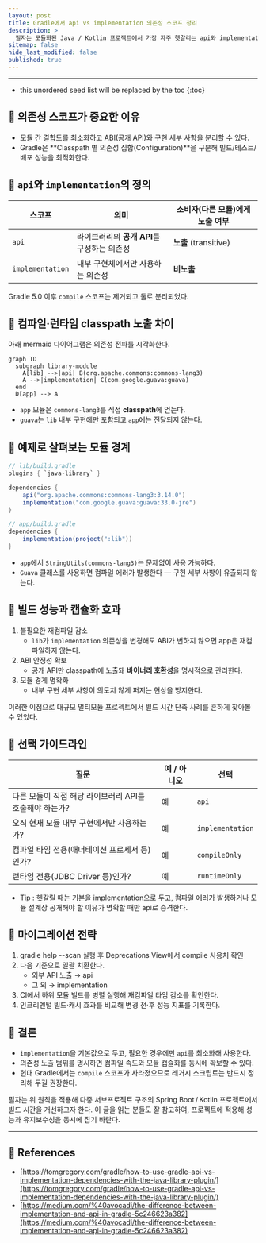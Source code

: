 ```yaml
---
layout: post
title: Gradle에서 api vs implementation 의존성 스코프 정리
description: >
  필자는 모듈화된 Java / Kotlin 프로젝트에서 가장 자주 헷갈리는 api와 implementation 스코프의 차이와 선택 기준을 명확히 정리해보고자 한다.
sitemap: false
hide_last_modified: false
published: true
---
```


---

* this unordered seed list will be replaced by the toc
{:toc}

## 📌 의존성 스코프가 중요한 이유

- 모듈 간 결합도를 최소화하고 ABI(공개 API)와 구현 세부 사항을 분리할 수 있다.
- Gradle은 **Classpath 별 의존성 집합(Configuration)**을 구분해 빌드/테스트/배포 성능을 최적화한다.

## 📌 `api`와 `implementation`의 정의

| 스코프              | 의미                          | 소비자(다른 모듈)에게 노출 여부  |
| ---------------- | --------------------------- | ------------------- |
| `api`            | 라이브러리의 **공개 API**를 구성하는 의존성 | **노출** (transitive) |
| `implementation` | 내부 구현체에서만 사용하는 의존성          | **비노출**             |

Gradle 5.0 이후 `compile` 스코프는 제거되고 둘로 분리되었다. 

## 📌 컴파일·런타임 classpath 노출 차이

아래 mermaid 다이어그램은 의존성 전파를 시각화한다.

```mermaid
graph TD
  subgraph library-module
    A[lib] -->|api| B(org.apache.commons:commons-lang3)
    A -->|implementation| C(com.google.guava:guava)
  end
  D[app] --> A
```

- `app` 모듈은 `commons-lang3`를 직접 **classpath**에 얻는다.
- `guava`는 `lib` 내부 구현에만 포함되고 `app`에는 전달되지 않는다.

## 📌 예제로 살펴보는 모듈 경계

```gradle
// lib/build.gradle
plugins { `java-library` }

dependencies {
    api("org.apache.commons:commons-lang3:3.14.0")
    implementation("com.google.guava:guava:33.0-jre")
}
```

```gradle
// app/build.gradle
dependencies {
    implementation(project(":lib"))
}
```

- `app`에서 `StringUtils(commons-lang3)`는 문제없이 사용 가능하다.
- `Guava` 클래스를 사용하면 컴파일 에러가 발생한다 — 구현 세부 사항이 유출되지 않는다.

## 📌 빌드 성능과 캡슐화 효과

1. 불필요한 재컴파일 감소
    - `lib`가 `implementation` 의존성을 변경해도 ABI가 변하지 않으면 app은 재컴파일하지 않는다.
2. ABI 안정성 확보
    - 공개 API만 classpath에 노출돼 **바이너리 호환성**을 명시적으로 관리한다.
3. 모듈 경계 명확화
    - 내부 구현 세부 사항이 의도치 않게 퍼지는 현상을 방지한다.

이러한 이점으로 대규모 멀티모듈 프로젝트에서 빌드 시간 단축 사례를 흔하게 찾아볼 수 있었다. 

## 📌 선택 가이드라인

| 질문                                | 예 / 아니오 | 선택               |
| --------------------------------- | ------- | ---------------- |
| 다른 모듈이 직접 해당 라이브러리 API를 호출해야 하는가? | 예       | `api`            |
| 오직 현재 모듈 내부 구현에서만 사용하는가?          | 예       | `implementation` |
| 컴파일 타임 전용(애너테이션 프로세서 등)인가?        | 예       | `compileOnly`    |
| 런타임 전용(JDBC Driver 등)인가?          | 예       | `runtimeOnly`    |

- Tip : 헷갈릴 때는 기본을 implementation으로 두고, 컴파일 에러가 발생하거나 모듈 설계상 공개해야 할 이유가 명확할 때만 api로 승격한다.

## 📌 마이그레이션 전략

1. gradle help --scan 실행 후 Deprecations View에서 compile 사용처 확인
2. 다음 기준으로 일괄 치환한다.
    - 외부 API 노출 → api
    - 그 외 → implementation
3. CI에서 하위 모듈 빌드를 병렬 실행해 재컴파일 타임 감소를 확인한다.
4. 인크리멘털 빌드·캐시 효과를 비교해 변경 전·후 성능 지표를 기록한다.

## 📌 결론

- `implementation`을 기본값으로 두고, 필요한 경우에만 `api`를 최소화해 사용한다.
- 의존성 노출 범위를 명시하면 컴파일 속도와 모듈 캡슐화를 동시에 확보할 수 있다.
- 현대 Gradle에서는 `compile` 스코프가 사라졌으므로 레거시 스크립트는 반드시 정리해 두길 권장한다.

필자는 위 원칙을 적용해 다중 서브프로젝트 구조의 Spring Boot / Kotlin 프로젝트에서 빌드 시간을 개선하고자 한다. 이 글을 읽는 분들도 잘 참고하여, 프로젝트에 적용해 성능과 유지보수성을 동시에 잡기 바란다.

---

## 📌 References

- [https://tomgregory.com/gradle/how-to-use-gradle-api-vs-implementation-dependencies-with-the-java-library-plugin/](https://tomgregory.com/gradle/how-to-use-gradle-api-vs-implementation-dependencies-with-the-java-library-plugin/)
- [https://medium.com/%40avocadi/the-difference-between-implementation-and-api-in-gradle-5c246623a382](https://medium.com/%40avocadi/the-difference-between-implementation-and-api-in-gradle-5c246623a382)